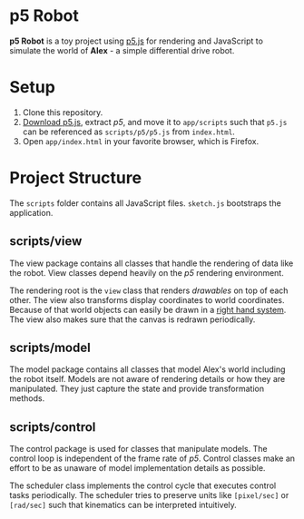 # p5 Robot
**p5 Robot** is a toy project using [p5.js](https://p5js.org/) for rendering and JavaScript to
simulate the world of **Alex** - a simple differential drive robot.

# Setup
1. Clone this repository.
1. [Download p5.js](https://p5js.org/download/), extract _p5_, and move it to ```app/scripts```
such that ```p5.js``` can be referenced as ```scripts/p5/p5.js``` from ```index.html```.
1. Open ```app/index.html``` in your favorite browser, which is Firefox.

# Project Structure
The ```scripts``` folder contains all JavaScript files. ```sketch.js``` bootstraps the application.

## scripts/view
The view package contains all classes that handle the rendering of data like the robot. View classes
depend heavily on the _p5_ rendering environment.

The rendering root is the ```view``` class that renders _drawables_ on top of each other. The view
also transforms display coordinates to world coordinates. Because of that world objects can easily
be drawn in a [right hand system](https://en.wikipedia.org/wiki/Right-hand_rule). The view also
makes sure that the canvas is redrawn periodically.

## scripts/model
The model package contains all classes that model Alex's world including the robot itself. Models
are not aware of rendering details or how they are manipulated. They just capture the state and
provide transformation methods.

## scripts/control
The control package is used for classes that manipulate models. The control loop is independent of
the frame rate of _p5_. Control classes make an effort to be as unaware of model implementation
details as possible.

The scheduler class implements the control cycle that executes control tasks periodically. The
scheduler tries to preserve units like ```[pixel/sec]``` or ```[rad/sec]``` such that kinematics can
be interpreted intuitively.
